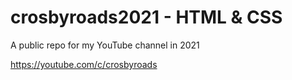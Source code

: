 # crosbyroads2021 - HTML & CSS
A public repo for my YouTube channel in 2021

https://youtube.com/c/crosbyroads 

